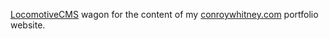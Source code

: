 [LocomotiveCMS](https://www.locomotivecms.com/) wagon for the content of my
[conroywhitney.com](http://www.conroywhitney.com) portfolio website.
